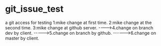 # git_issue_test
a git access for testing
1:mike change at first time.
2:mike change at the second time.
3:mike change at github server.
---->4.change on branch dev by client.
----->5.change on branch by github.
------>6.change on master by client.
